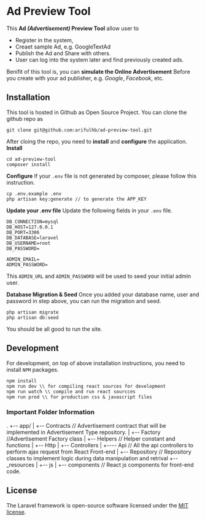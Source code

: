 # Ad Preview Tool

This **Ad _(Advertisement)_ Preview Tool** allow user to 
- Register in the system, 
- Creaet sample Ad, e.g. GoogleTextAd
- Publish the Ad and Share with others.
- User can log into the system later and find previously created ads.

Benifit of this tool is, you can **simulate the Online Advertisement** Before you create with your ad publisher, 
e.g. _Google_, _Facebook_, etc.

## Installation

This tool is hosted in Github as Open Source Project. You can clone the github repo as

```
git clone git@github.com:arifulhb/ad-preview-tool.git
```

After cloing the repo, you need to **install** and **configure** the application.
**Install**
```
cd ad-preview-tool
composer install
```
**Configure**
If your `.env` file is not generated by composer, please follow this instruction.
```
cp .env.example .env
php artisan key:generate // to generate the APP_KEY
```
**Update your .env file**
Update the following fields in your `.env` file.
```
DB_CONNECTION=mysql
DB_HOST=127.0.0.1
DB_PORT=3306
DB_DATABASE=laravel
DB_USERNAME=root
DB_PASSWORD=

ADMIN_EMAIL=
ADMIN_PASSWORD=
```
This `ADMIN_URL` and `ADMIN_PASSWORD` will be used to seed your initial admin user.

**Database Migration & Seed**
Once you added your database name, user and password in step above, you can run the migration and seed.
```
php artisan migrate
php artisan db:seed
```
You should be all good to run the site.

## Development
For development, on top of above installation instructions, you need to install `NPM` packages.
```
npm install
npm run dev \\ for compiling react sources for development
npm run watch \\ compile and run react sourcces
npm run prod \\ for production css & javascript files
```
### Important Folder Information
.
+-- app/
|   +-- Contracts // Advertisement contract that will be implemented in Advertisement Type repository.
|   +-- Factory //Advertisement Factory class
|   +-- Helpers // Helper constant and functions
|   +-- Http
|   +-- Controllers
|   +---- Api // All the api controllers to perform ajax request from React Front-end
|   +-- Repository // Repository classes to implement logic during data manipulation and retrival
+-- _resources
|   +-- js
|       +-- components // React js components for front-end code.

## License

The Laravel framework is open-source software licensed under the [MIT license](https://opensource.org/licenses/MIT).

